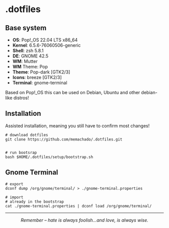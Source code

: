 # .dotfiles

## Base system

* **OS**: Pop!_OS 22.04 LTS x86_64 
* **Kernel**: 6.5.6-76060506-generic 
* **Shell**: zsh 5.8.1 
* **DE**: GNOME 42.5 
* **WM**: Mutter 
* **WM** Theme: Pop 
* **Theme**: Pop-dark [GTK2/3] 
* **Icons**: breeze [GTK2/3] 
* **Terminal**: gnome-terminal 

Based on Pop!_OS this can be used on Debian, Ubuntu and other debian-like distros!

## Installation

Assisted installation, meaning you still have to confirm most changes!

``` shell
# download dotfiles
git clone https://github.com/memachado/.dotfiles.git


# run bootsrap
bash $HOME/.dotfiles/setup/bootstrap.sh

```

## Gnome Terminal

```
# export
dconf dump /org/gnome/terminal/ > ./gnome-terminal.properties

# import 
# already in the bootstrap
cat ./gnome-terminal.properties | dconf load /org/gnome/terminal/

```

<div align="center">

<hr />

*Remember – hate is always foolish…and love, is always wise.*

</div>